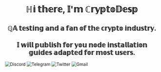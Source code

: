 <h1 align="center">ℍ𝕚 𝕥𝕙𝕖𝕣𝕖, 𝕀'𝕞 ℂ𝕣𝕪𝕡𝕥𝕠𝔻𝕖𝕤𝕡</a> 
<h2 align="center">ℚ𝔸 𝕥𝕖𝕤𝕥𝕚𝕟𝕘 𝕒𝕟𝕕 𝕒 𝕗𝕒𝕟 𝕠𝕗 𝕥𝕙𝕖 𝕔𝕣𝕪𝕡𝕥𝕠 𝕚𝕟𝕕𝕦𝕤𝕥𝕣𝕪.</h3>
<h2 align="center">𝕀 𝕨𝕚𝕝𝕝 𝕡𝕦𝕓𝕝𝕚𝕤𝕙 𝕗𝕠𝕣 𝕪𝕠𝕦 𝕟𝕠𝕕𝕖 𝕚𝕟𝕤𝕥𝕒𝕝𝕝𝕒𝕥𝕚𝕠𝕟 𝕘𝕦𝕚𝕕𝕖𝕤 𝕒𝕕𝕒𝕡𝕥𝕖𝕕 𝕗𝕠𝕣 𝕞𝕠𝕤𝕥 𝕦𝕤𝕖𝕣𝕤.</h3>

![Discord](https://img.shields.io/badge/Discord-%235865F2.svg?style=for-the-badge&logo=discord&logoColor=white)
![Telegram](https://img.shields.io/badge/Telegram-2CA5E0?style=for-the-badge&logo=telegram&logoColor=white)
![Twitter](https://img.shields.io/badge/Twitter-%231DA1F2.svg?style=for-the-badge&logo=Twitter&logoColor=white)
![Gmail](https://img.shields.io/badge/Gmail-D14836?style=for-the-badge&logo=gmail&logoColor=white)



